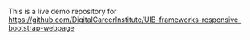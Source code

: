 This is a live demo repository for https://github.com/DigitalCareerInstitute/UIB-frameworks-responsive-bootstrap-webpage 